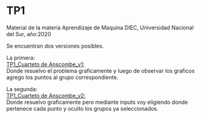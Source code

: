 # TP1
Material de la materia Aprendizaje de Maquina 
DIEC, Universidad Nacional del Sur, año:2020

Se encuentran dos versiones posibles.  

La primera:  
[TP1_Cuarteto de Anscombe_v1:](https://github.com/GastonRAraujo/Materia-Ap_Maq/blob/master/TP1/TP1_Cuarteto_de_Anscombe.ipynb)  
Donde resuelvo el problema graficamente y luego de observar los graficos agrego los puntos al grupo correspondiente.

La segunda:  
[TP1_Cuarteto de Anscombe_v2:](https://github.com/GastonRAraujo/Materia-Ap_Maq/blob/master/TP1/TP1_Cuarteto_de_Anscombe_v2.ipynb)  
Donde resuelvo graficamente pero mediante inputs voy eligiendo donde pertenece cada punto y oculto los grupos ya seleccionados.
